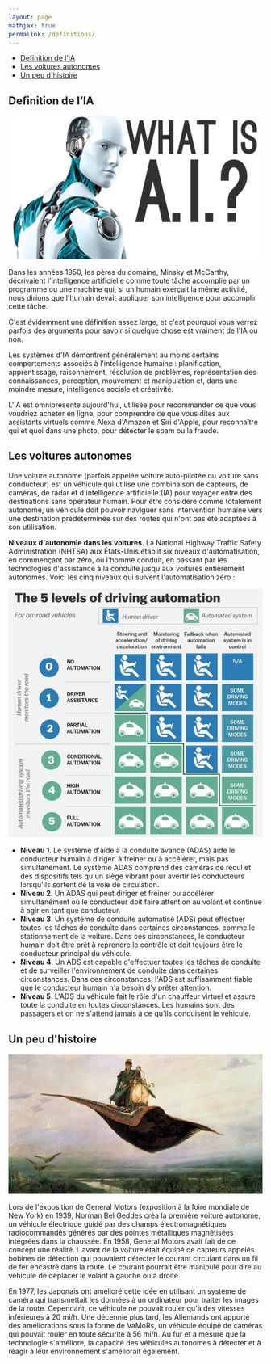 ```yaml
---
layout: page
mathjax: true
permalink: /definitions/
---
```


- [Definition de l’IA](#ia)
- [Les voitures autonomes](#voitures)
- [Un peu d'histoire](#histoire)

<a name='ia'></a>

## Definition de l’IA

<div class="fig figcenter fighighlight">
  <img src="/imgs/what-is-ai.jpg">
</div>

Dans les années 1950, les pères du domaine, Minsky et McCarthy, décrivaient l'intelligence artificielle comme toute tâche accomplie par un programme ou une machine qui, si un humain exerçait la même activité, nous dirions que l'humain devait appliquer son intelligence pour accomplir cette tâche.

C'est évidemment une définition assez large, et c'est pourquoi vous verrez parfois des arguments pour savoir si quelque chose est vraiment de l'IA ou non.

Les systèmes d'IA démontrent généralement au moins certains comportements associés à l'intelligence humaine : planification, apprentissage, raisonnement, résolution de problèmes, représentation des connaissances, perception, mouvement et manipulation et, dans une moindre mesure, intelligence sociale et créativité.

L'IA est omniprésente aujourd'hui, utilisée pour recommander ce que vous voudriez acheter en ligne, pour comprendre ce que vous dites aux assistants virtuels comme Alexa d'Amazon et Siri d'Apple, pour reconnaître qui et quoi dans une photo, pour détecter le spam ou la fraude.


<a name='voitures'></a>

## Les voitures autonomes

Une voiture autonome (parfois appelée voiture auto-pilotée ou voiture sans conducteur) est un véhicule qui utilise une combinaison de capteurs, de caméras, de radar et d'intelligence artificielle (IA) pour voyager entre des destinations sans opérateur humain. Pour être considéré comme totalement autonome, un véhicule doit pouvoir naviguer sans intervention humaine vers une destination prédéterminée sur des routes qui n'ont pas été adaptées à son utilisation.

**Niveaux d'autonomie dans les voitures**. La National Highway Traffic Safety Administration (NHTSA) aux États-Unis établit six niveaux d'automatisation, en commençant par zéro, où l'homme conduit, en passant par les technologies d'assistance à la conduite jusqu'aux voitures entièrement autonomes. Voici les cinq niveaux qui suivent l'automatisation zéro :

<div class="fig figcenter fighighlight">
  <img src="/imgs/automation.png">
</div>

- **Niveau 1**. Le système d'aide à la conduite avancé (ADAS) aide le conducteur humain à diriger, à freiner ou à accélérer, mais pas simultanément. Le système ADAS comprend des caméras de recul et des dispositifs tels qu'un siège vibrant pour avertir les conducteurs lorsqu'ils sortent de la voie de circulation.
- **Niveau 2**. Un ADAS qui peut diriger et freiner ou accélérer simultanément où le conducteur doit faire attention au volant et continue à agir en tant que conducteur.
- **Niveau 3**. Un système de conduite automatisé (ADS) peut effectuer toutes les tâches de conduite dans certaines circonstances, comme le stationnement de la voiture. Dans ces circonstances, le conducteur humain doit être prêt à reprendre le contrôle et doit toujours être le conducteur principal du véhicule.
- **Niveau 4**. Un ADS est capable d'effectuer toutes les tâches de conduite et de surveiller l'environnement de conduite dans certaines circonstances. Dans ces circonstances, l'ADS est suffisamment fiable que le conducteur humain n'a besoin d’y prêter attention.
- **Niveau 5**. L'ADS du véhicule fait le rôle d'un chauffeur virtuel et assure toute la conduite en toutes circonstances. Les humains sont des passagers et on ne s'attend jamais à ce qu'ils conduisent le véhicule.
 
 
<a name='histoire'></a>
 
## Un peu d'histoire

<div class="fig figcenter fighighlight">
  <img src="/imgs/histoire.jpg">
</div>

Lors de l'exposition de General Motors (exposition à la foire mondiale de New York) en 1939, Norman Bel Geddes créa la première voiture autonome, un véhicule électrique guidé par des champs électromagnétiques radiocommandés générés par des pointes métalliques magnétisées intégrées dans la chaussée. En 1958, General Motors avait fait de ce concept une réalité. L'avant de la voiture était équipé de capteurs appelés bobines de détection qui pouvaient détecter le courant circulant dans un fil de fer encastré dans la route. Le courant pourrait être manipulé pour dire au véhicule de déplacer le volant à gauche ou à droite.

En 1977, les Japonais ont amélioré cette idée en utilisant un système de caméra qui transmettait les données à un ordinateur pour traiter les images de la route. Cependant, ce véhicule ne pouvait rouler qu'à des vitesses inférieures à 20 mi/h. Une décennie plus tard, les Allemands ont apporté des améliorations sous la forme de VaMoRs, un véhicule équipé de caméras qui pouvait rouler en toute sécurité à 56 mi/h. Au fur et à mesure que la technologie s'améliore, la capacité des véhicules autonomes à détecter et à réagir à leur environnement s'améliorait également.

